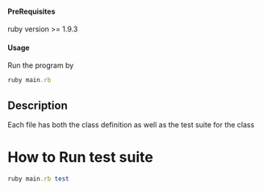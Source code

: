 #### PreRequisites

ruby version >= 1.9.3

#### Usage

Run the program by 
```ruby
ruby main.rb
```

## Description

Each file has both the class definition as well as the test suite for the class

# How to Run test suite

``` ruby
ruby main.rb test
```
